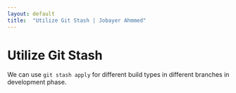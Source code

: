 ```yaml
---
layout: default
title:  "Utilize Git Stash | Jobayer Ahmmed"
---
```


# Utilize Git Stash

We can use `git stash apply` for different build types in different branches in development phase.

